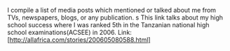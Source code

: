 I compile a list of media posts which mentioned or talked about me from TVs, newspapers, blogs,
or any publication.
s
This link talks about my high school success where I was ranked 5th in 
the Tanzanian national high school examinations(ACSEE) in 2006.
Link: [http://allafrica.com/stories/200605080588.html]

